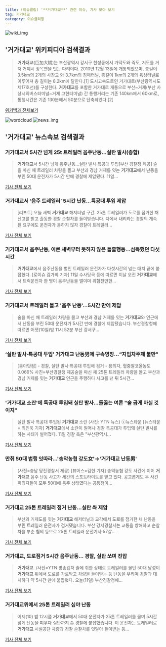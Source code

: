```yaml
---
title: (이슈클립) '**거가대교**' 관련 이슈, 기사 모아 보기
tag: 거가대교
category: 이슈클리핑
---
```

![wiki_img](https://user-images.githubusercontent.com/42597476/44503234-41136a80-a6d0-11e8-9071-6fc6418eafe4.png)
## **'**거가대교**'** 위키피디아 검색결과
>**거가대교**(巨加大橋)는 부산광역시 강서구 천성동에서 가덕도와 죽도, 저도를 거쳐 거제시 장목면을 잇는 다리이다. 2010년 12월 13일에 개통되었으며, 총길이 3.5km의 2개의 사장교 와 3.7km의 침매터널, 총길이 1km의 2개의 육상터널로 이루어져 총 길이는 8.2km에 달한다.[1] 도시고속도로인 거가대로(부산광역시도 제17호선)를 구성한다. **거가대교**를 포함한 거가대로 개통으로 부산~거제(부산 사상시외버스터미널~거제 고현터미널) 간 통행거리는 기존 140km에서 60km로, 통행시간은 기존 130분에서 50분으로 단축되었다.[2]

<a href="https://ko.wikipedia.org/wiki/거가대교" target="_blank">위키백과 전체보기</a>

![wordcloud](https://s3.ap-northeast-2.amazonaws.com/lyrics101-wordcloud/2018-09-11-1536637742.png)
![news_img](https://user-images.githubusercontent.com/42597476/44507050-1206f400-a6e4-11e8-8d98-7ffbfebb353f.png)
## **'**거가대교**'** 뉴스속보 검색결과
### **거가대교**서 5시간 넘게 25t 트레일러 음주난동…실탄 발사(종합)

>**거가대교**서 5시간 넘게 음주난동…실탄 발사·특공대 투입[부산 경찰청 제공] 술을 마신 채 트레일러 차량을 몰고 부산과 경남 거제를 잇는 **거가대교**에서 난동을 부린 50대 운전자가 5시간 만에 경찰에 제압됐다. 11일...

<a href="http://app.yonhapnews.co.kr/YNA/Basic/SNS/r.aspx?c=AKR20180911009951051&did=1195m" target="_blank">기사 전체 보기</a>

### **거가대교**서 ‘음주 트레일러’ 5시간 난동…특공대 투입 제압

>[리포트] 오늘 새벽 **거가대교** 해저터널 구간. 25톤 트레일러가 도로를 점거한 채 신고를 받고 출동한 경찰 순찰차를 들이받습니다. 차에서 내리라는 경찰의 계속된 요구에도 운전자가 응하지 않자 경찰이 트레일러...

<a href="http://news.kbs.co.kr/news/view.do?ncd=4036982&ref=A" target="_blank">기사 전체 보기</a>

### **거가대교**서 음주난동, 이른 새벽부터 뜻하지 않은 돌출행동...섬뜩했던 다섯시간

>**거가대교**에서 음주난동을 벌인 트레일러 운전자가 다섯시간의 넘는 대치 끝에 붙잡혔다. [로이슈 김가희 기자] 11일 수사당국 등에 따르면 이날 오전 **거가대교**에서 트럭운전자 한 명이 음주난동을 벌이며 위험천만한...

<a href="http://www.lawissue.co.kr/view.php?ud=2018091112360938962d12411ff9_12" target="_blank">기사 전체 보기</a>

### **거가대교**서 트레일러 몰고 '음주 난동'…5시간 만에 제압

>술을 마신 채 트레일러 차량을 몰고 부산과 경남 거제를 잇는 **거가대교**와 인근에서 난동을 부린 50대 운전자가 5시간 만에 경찰에 제압됐습니다. 부산경찰청에 따르면 어젯(10일)밤 11시 52분 부산 강서구...

<a href="https://news.sbs.co.kr/news/endPage.do?news_id=N1004929452&plink=ORI&cooper=NAVER" target="_blank">기사 전체 보기</a>

### ‘실탄 발사·특공대 투입’ **거가대교** 난동男에 구속영장…“지입차주제 불만”

>[동아닷컴] - 경찰, 실탄 발사·특공대 투입해 검거 - 용의자, 혈중알코올농도 0.069% 사진=부산경찰청 제공술을 마신 채 25톤 트레일러 차량을 몰고 부산과 경남 거제를 잇는 **거가대교** 인근을 주행하다 사고를 낸 뒤 5시간...

<a href="http://news.donga.com/3/all/20180911/91927988/2" target="_blank">기사 전체 보기</a>

### '**거가대교** 소란'에 특공대 투입돼 실탄 발사…들끓는 여론 "술 곱게 마실 것이지"

>실탄 발사 특공대 투입된 **거가대교** 소란 (사진: YTN 뉴스) ⓒ뉴스타운 [뉴스타운 = 최진욱 기자] **거가대교**에서 소란이 일어나 경찰 특공대가 투입돼 실탄 발사를 하는 사태가 벌어졌다. 11일 경찰 측은 "부산광역시...

<a href="http://www.newstown.co.kr/news/articleView.html?idxno=340064" target="_blank">기사 전체 보기</a>

### 만취 50대 범행 잇따라…'송악농협 강도女'→'**거가대교** 난동男'

>(사진=충남 당진경찰서 제공) [뷰어스=김현 기자] 송악농협 강도 사건에 이어 **거가대교** 음주 난동 사고가 세간의 스포트라이트를 받고 있다. 공교롭게도 두 사건 피의자들이 모두 50대에 음주 상태였다는 공통점이...

<a href="http://viewers.heraldcorp.com/news/articleView.html?idxno=19417" target="_blank">기사 전체 보기</a>

### **거가대교** 25톤 트레일러 점거 난동...실탄 쏴 제압

>부산과 거제도를 잇는 **거가대교** 해저터널과 교각에서 도로를 점거한 채 난동을 부린 트레일러 운전자가 검거됐습니다. 부산 강서경찰서는 교통을 방해하고 순찰차를 부순 혐의 등으로 25톤 트레일러 운전기사 57살...

<a href="http://www.ytn.co.kr/_ln/0115_201809111006156985" target="_blank">기사 전체 보기</a>

### **거가대교**, 도로점거 5시간 음주난동… 경찰, 실탄 쏘며 진압

>**거가대교**. /사진=YTN 방송캡처 술에 취한 상태로 트레일러를 몰던 50대 남성이 **거가대교** 위에서 도로를 가로막고 차량을 들이받는 등 난동을 부리며 경찰과 대치하다 약 5시간 만에 붙잡혔다. 오늘(11일) 부산경찰청에...

<a href="http://moneys.mt.co.kr/news/mwView.php?no=2018091107468026295" target="_blank">기사 전체 보기</a>

### **거가대교**위에서 25톤 트레일러 심야 난동

>어제(10) 밤 12시쯤 **거가대교**에서 50대 운전자가 25톤 트레일러를 몰며 5시간 넘게 난동을 피우다 실탄까지 쏜 경찰에 붙잡혔습니다. 이 운전자는 트레일러로 **거가대교** 시설공단 차량과 경찰 순찰차를 잇달아 들이받는 등...

<a href="http://news.knn.co.kr/news/todaynews_read.asp?etime=2018091100009&userid=pyowill&newsgubun=accidents" target="_blank">기사 전체 보기</a>


